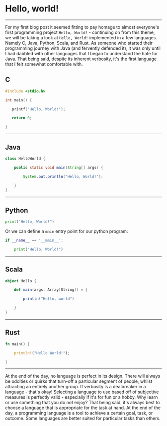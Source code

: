 # Hello, world!

____

For my first blog post it seemed fitting to pay homage to almost everyone's first programming project `Hello, World!` - continuing on from this theme, we will be taking a look at `Hello, World!` implemented in a few languages. Namely C, Java, Python, Scala, and Rust. As someone who started their programming journey with Java (and fervently defended it), it was only until I had dabbled with other languages that I began to understand the hate for Java. That being said, despite its inherent verbosity, it's the first language that I felt somewhat comfortable with.



## C
```c
#include <stdio.h>

int main() {

   printf("Hello, World!");

   return 0;

}
```

__________


## Java
```java
class HelloWorld {

    public static void main(String[] args) {

        System.out.println("Hello, World!"); 

    }
}
```

_________

## Python
```python
print("Hello, World!")
```

Or we can define a `main` entry point for our python program:

```python
if __name__ == '__main__':

    print("Hello, World!")

```

_______

## Scala
```scala
object Hello {

    def main(args: Array[String]) = {

        println("Hello, world")

    }
}
```

_______

## Rust
```rust
fn main() {

    println!("Hello World!");

}
```


__________


At the end of the day, no language is perfect in its design. There will always be oddities or quirks that turn-off a particular segment of people, whilst attracting an entirely another group. If verbosity is a dealbreaker in a language - that's okay! Selecting a language to use based off of subjective measures is perfectly valid - especially if it's for fun or a hobby. Why learn or use something that you do not enjoy? That being said, it's always best to choose a language that is appropriate for the task at hand. At the end of the day, a programming language is a tool to achieve a certain goal, task, or outcome. Some languages are better suited for particular tasks than others.